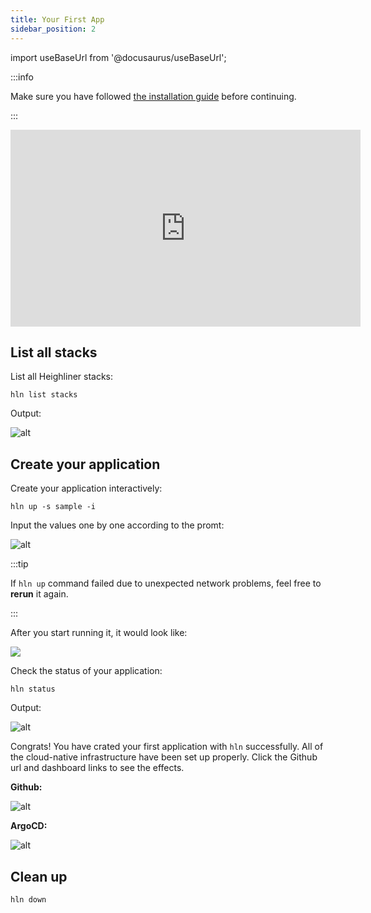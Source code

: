 ```yaml
---
title: Your First App
sidebar_position: 2
---
```


import useBaseUrl from '@docusaurus/useBaseUrl';

:::info

Make sure you have followed [the installation guide](/docs/getting_started/installation) before continuing.

:::

<iframe width="560" height="315" src="https://www.youtube.com/embed/eHcGZYJEqfk" title="YouTube video player" frameBorder="0" allow="accelerometer; autoplay; clipboard-write; encrypted-media; gyroscope; picture-in-picture" allowFullScreen></iframe>

## List all stacks

List all Heighliner stacks:

```shell
hln list stacks
```

Output:

![alt](/img/docs/stacks-list.png)

## Create your application

Create your application interactively:

```shell
hln up -s sample -i
```

Input the values one by one according to the promt:

![alt](/img/docs/interactive-prompt.png)

:::tip

If `hln up` command failed due to unexpected network problems, feel free to **rerun** it again.

:::

After you start running it, it would look like:

<div
  style={{
    maxWidth: 1000,
    height: 'auto',
    marginBottom: 30,
    marginTop: 30,
  }}
>
<img src={useBaseUrl('/img/docs/dagger_output.png')} />
</div>

Check the status of your application:

```shell
hln status
```

Output:

![alt](/img/docs/todo.jpg)

Congrats! You have crated your first application with `hln` successfully. All of the cloud-native infrastructure have been set up properly. Click the Github url and dashboard links to see the effects.

**Github:**

![alt](/img/docs/github-repos.png)

**ArgoCD:**

![alt](/img/docs/todo.jpg)

## Clean up

```shell
hln down
```
